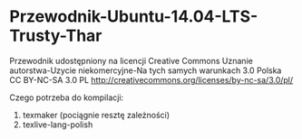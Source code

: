 Przewodnik-Ubuntu-14.04-LTS-Trusty-Thar
=======================================

Przewodnik udostępniony na licencji Creative Commons Uznanie autorstwa-Uzycie niekomercyjne-Na tych samych warunkach 3.0 Polska
CC BY-NC-SA 3.0 PL
http://creativecommons.org/licenses/by-nc-sa/3.0/pl/


Czego potrzeba do kompilacji:

1. texmaker (pociągnie resztę zależności)
2. texlive-lang-polish
